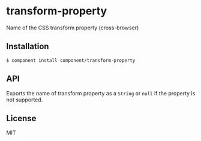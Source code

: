 
# transform-property

  Name of the CSS transform property (cross-browser)

## Installation

    $ component install component/transform-property

## API

   Exports the name of transform property as a `String` or `null` if
   the property is not supported.

## License

  MIT
